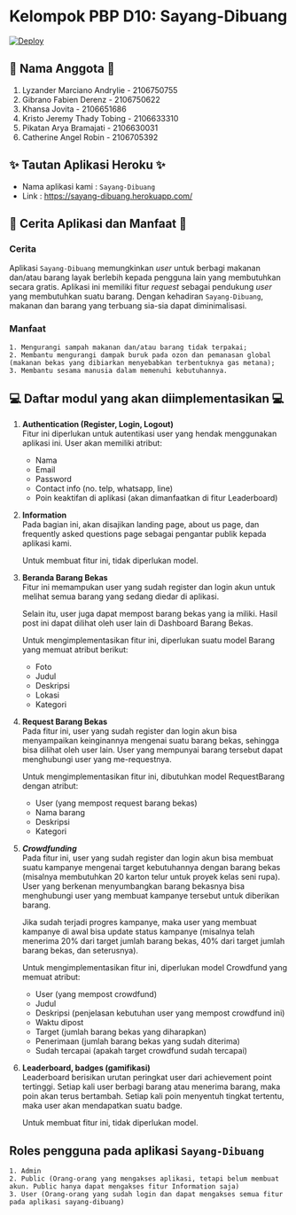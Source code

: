 # Kelompok PBP D10: Sayang-Dibuang
[![Deploy](https://github.com/D10-PBP/Proyek-Tengah-Semester/actions/workflows/dpl.yml/badge.svg)](https://github.com/D10-PBP/Proyek-Tengah-Semester/actions/workflows/dpl.yml)

## 📌 Nama Anggota 📌
1. Lyzander Marciano Andrylie - 2106750755
2. Gibrano Fabien Derenz - 2106750622
3. Khansa Jovita - 2106651686
4. Kristo Jeremy Thady Tobing - 2106633310
5. Pikatan Arya Bramajati - 2106630031
6. Catherine Angel Robin - 2106705392

## ✨ Tautan Aplikasi Heroku ✨
- Nama aplikasi kami : `Sayang-Dibuang`
- Link : https://sayang-dibuang.herokuapp.com/

## 📜 Cerita Aplikasi dan Manfaat 📜
### Cerita
Aplikasi `Sayang-Dibuang` memungkinkan _user_ untuk berbagi makanan dan/atau barang layak berlebih kepada pengguna lain yang membutuhkan secara gratis. Aplikasi ini memiliki fitur _request_ sebagai pendukung _user_ yang membutuhkan suatu barang. Dengan kehadiran `Sayang-Dibuang`, makanan dan barang yang terbuang sia-sia dapat diminimalisasi.

### Manfaat
    1. Mengurangi sampah makanan dan/atau barang tidak terpakai;
    2. Membantu mengurangi dampak buruk pada ozon dan pemanasan global (makanan bekas yang dibiarkan menyebabkan terbentuknya gas metana);
    3. Membantu sesama manusia dalam memenuhi kebutuhannya.

## 💻 Daftar modul yang akan diimplementasikan 💻
1. **Authentication (Register, Login, Logout)**<br>
    Fitur ini diperlukan untuk autentikasi user yang hendak menggunakan aplikasi ini. User akan memiliki atribut:
    * Nama
    * Email
    * Password
    * Contact info (no. telp, whatsapp, line)
    * Poin keaktifan di aplikasi (akan dimanfaatkan di fitur Leaderboard)
    
2. **Information**<br>
    Pada bagian ini, akan disajikan landing page, about us page, dan frequently asked questions page sebagai pengantar publik kepada aplikasi kami.

    Untuk membuat fitur ini, tidak diperlukan model.

3. **Beranda Barang Bekas**<br>
     Fitur ini memampukan user yang sudah register dan login akun untuk melihat semua barang yang sedang diedar di aplikasi.

    Selain itu, user juga dapat mempost barang bekas yang ia miliki. Hasil post ini dapat dilihat oleh user lain di Dashboard Barang Bekas.

    Untuk mengimplementasikan fitur ini, diperlukan suatu model Barang yang memuat atribut berikut:
    * Foto
    * Judul
    * Deskripsi
    * Lokasi
    * Kategori

4. **Request Barang Bekas**<br>
    Pada fitur ini, user yang sudah register dan login akun bisa menyampaikan keinginannya mengenai suatu barang bekas, sehingga bisa dilihat oleh user lain. User yang mempunyai barang tersebut dapat menghubungi user yang me-requestnya.

    Untuk mengimplementasikan fitur ini, dibutuhkan model RequestBarang dengan atribut:
    * User (yang mempost request barang bekas)
    * Nama barang
    * Deskripsi
    * Kategori

5. **_Crowdfunding_**<br> 
    Pada fitur ini, user yang sudah register dan login akun bisa membuat suatu kampanye mengenai target kebutuhannya dengan barang bekas (misalnya membutuhkan 20 karton telur untuk proyek kelas seni rupa). User yang berkenan menyumbangkan barang bekasnya bisa menghubungi user yang membuat kampanye tersebut untuk diberikan barang.

    Jika sudah terjadi progres kampanye, maka user yang membuat kampanye di awal bisa update status kampanye (misalnya telah menerima 20% dari target jumlah barang bekas, 40% dari target jumlah barang bekas, dan seterusnya).

    Untuk mengimplementasikan fitur ini, diperlukan model Crowdfund yang memuat atribut:
    * User (yang mempost crowdfund)
    * Judul
    * Deskripsi (penjelasan kebutuhan user yang mempost crowdfund ini)
    * Waktu dipost
    * Target (jumlah barang bekas yang diharapkan)
    * Penerimaan (jumlah barang bekas yang sudah diterima)
    * Sudah tercapai (apakah target crowdfund sudah tercapai)

6. **Leaderboard, badges (gamifikasi)**<br>
    Leaderboard berisikan urutan peringkat user dari achievement point tertinggi. Setiap kali user berbagi barang atau menerima barang, maka poin akan terus bertambah. Setiap kali poin menyentuh tingkat tertentu, maka user akan mendapatkan suatu badge.

    Untuk membuat fitur ini, tidak diperlukan model.

## Roles pengguna pada aplikasi `Sayang-Dibuang`<br>
    1. Admin
    2. Public (Orang-orang yang mengakses aplikasi, tetapi belum membuat akun. Public hanya dapat mengakses fitur Information saja)
    3. User (Orang-orang yang sudah login dan dapat mengakses semua fitur pada aplikasi sayang-dibuang)
